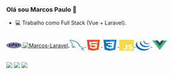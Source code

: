 ### Olá sou Marcos Paulo 👋

- 💻 Trabalho como Full Stack (Vue + Laravel).

 <div>
  <a href="https://github.com/meunik">
<!--   <img height="160em" src="https://github-readme-stats.vercel.app/api?username=meunik&show_icons=true&theme=vision-friendly-dark&include_all_commits=true&count_private=true"/> -->
<!--   <img height="160em" src="https://github-readme-stats.vercel.app/api/top-langs/?username=meunik&layout=compact&langs_count=7&theme=vision-friendly-dark"/> -->
</div>
<div style="display: inline_block"><br>
  <img align="center" alt="Marcos-php" title="PHP" height="30" width="40" src="https://raw.githubusercontent.com/devicons/devicon/master/icons/php/php-original.svg">
  <img align="center" alt="Marcos-Laravel" title="Laravel" height="30" width="40" src="https://laravel.com/img/logomark.min.svg">
  <img align="center" alt="Marcos-MySQL" title="MySQL" height="30" width="40" src="https://raw.githubusercontent.com/devicons/devicon/master/icons/mysql/mysql-original.svg">
  <img align="center" alt="Marcos-HTML" title="HTML" height="30" width="40" src="https://raw.githubusercontent.com/devicons/devicon/master/icons/html5/html5-original.svg">
  <img align="center" alt="Marcos-CSS" title="CSS" height="30" width="40" src="https://raw.githubusercontent.com/devicons/devicon/master/icons/css3/css3-original.svg">
  <img align="center" alt="Marcos-Js" title="JS" height="30" width="40" src="https://raw.githubusercontent.com/devicons/devicon/master/icons/javascript/javascript-plain.svg">
  <img align="center" alt="Marcos-jQuery" title="jQuery" height="30" width="40" src="https://raw.githubusercontent.com/devicons/devicon/master/icons/jquery/jquery-original.svg">
  <img align="center" alt="Marcos-Vue" title="Vue" height="30" width="40" src="https://raw.githubusercontent.com/devicons/devicon/master/icons/vuejs/vuejs-original.svg">
<!--   <img align="right" alt="Marcos-yoda" src="https://cdn.discordapp.com/attachments/795358919417397249/825430589581688872/hi.gif"> -->
</div>
  
  ##
 
<div> 
  <a href="https://instagram.com/meunikmp" target="_blank"><img src="https://img.shields.io/badge/-Instagram-%23E4405F?style=for-the-badge&logo=instagram&logoColor=white" target="_blank"></a>
  <a title="marcostrab@hotmail.com" href = "mailto:marcostrab@hotmail.com"><img src="https://img.shields.io/badge/-Gmail-%23333?style=for-the-badge&logo=gmail&logoColor=white" target="_blank"></a>
  <a href="https://www.linkedin.com/in/marcospaulo505058185" target="_blank"><img src="https://img.shields.io/badge/-LinkedIn-%230077B5?style=for-the-badge&logo=linkedin&logoColor=white" target="_blank"></a> 
 
<!--   ![Snake animation](https://github.com/meunik/meunik/blob/output/github-contribution-grid-snake.svg) -->
 
</div>
